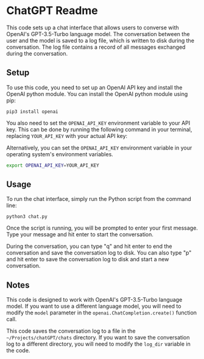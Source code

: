 # ChatGPT Readme

This code sets up a chat interface that allows users to converse with OpenAI's GPT-3.5-Turbo language model. The conversation between the user and the model is saved to a log file, which is written to disk during the conversation. The log file contains a record of all messages exchanged during the conversation.

## Setup

To use this code, you need to set up an OpenAI API key and install the OpenAI python module. You can install the OpenAI python module using pip:

```shell
pip3 install openai
```

You also need to set the `OPENAI_API_KEY` environment variable to your API key. This can be done by running the following command in your terminal, replacing `YOUR_API_KEY` with your actual API key:

Alternatively, you can set the `OPENAI_API_KEY` environment variable in your operating system's environment variables.

```bash
export OPENAI_API_KEY=YOUR_API_KEY
```

## Usage

To run the chat interface, simply run the Python script from the command line:

```shell
python3 chat.py
```

Once the script is running, you will be prompted to enter your first message. Type your message and hit enter to start the conversation.

During the conversation, you can type "q" and hit enter to end the conversation and save the conversation log to disk. You can also type "p" and hit enter to save the conversation log to disk and start a new conversation.

## Notes

This code is designed to work with OpenAI's GPT-3.5-Turbo language model. If you want to use a different language model, you will need to modify the `model` parameter in the `openai.ChatCompletion.create()` function call.

This code saves the conversation log to a file in the `~/Projects/chatGPT/chats` directory. If you want to save the conversation log to a different directory, you will need to modify the `log_dir` variable in the code.
